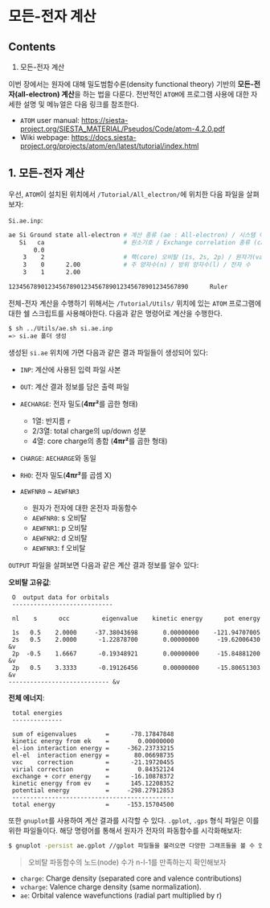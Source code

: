 모든-전자 계산
===============================
## Contents
1. 모든-전자 계산

이번 장에서는 원자에 대해 밀도범함수론(density functional theory) 기반의 **모든-전자(all-electron) 계산**을 하는 법을 다룬다. 전반적인 `ATOM`에 프로그램 사용에 대한 자세한 설명 및 메뉴얼은 다음 링크를 참조한다.

- `ATOM` user manual: <https://siesta-project.org/SIESTA_MATERIAL/Pseudos/Code/atom-4.2.0.pdf>
- Wiki webpage: <https://docs.siesta-project.org/projects/atom/en/latest/tutorial/index.html>

## 1. 모든-전자 계산

우선, `ATOM`이 설치된 위치에서 `/Tutorial/All_electron/`에 위치한 다음 파일을 살펴보자:

`Si.ae.inp`:  

```bash
ae Si Ground state all-electron	# 계산 종류 (ae : All-electron) / 시스템 이름
   Si   ca			            # 원소기호 / Exchange correlation 종류 (ca : non-realistic)
       0.0
    3    2			            # 핵(core) 오비탈 (1s, 2s, 2p) / 원자가(valence) 오비탈 (3s, 3p)
    3    0      2.00		    # 주 양자수(n) / 방위 양자수(l) / 전자 수
    3    1      2.00

12345678901234567890123456789012345678901234567890      Ruler
```

전체-전자 계산을 수행하기 위해서는 `/Tutorial/Utils/` 위치에 있는 `ATOM` 프로그램에 대한 쉘 스크립트를 사용해야한다. 다음과 같은 명령어로 계산을 수행한다.  

```bash
$ sh ../Utils/ae.sh si.ae.inp
=> si.ae 폴더 생성
```

생성된 `si.ae` 위치에 가면 다음과 같은 결과 파일들이 생성되어 있다:

- `INP`: 계산에 사용된 입력 파일 사본

- `OUT`: 계산 결과 정보를 담은 출력 파일

- `AECHARGE`: 전자 밀도(**4πr²**를 곱한 형태)
  - 1열: 반지름 `r`  
  - 2/3열: total charge의 up/down 성분  
  - 4열: core charge의 총합 (**4πr²**를 곱한 형태)

- `CHARGE`: `AECHARGE`와 동일

- `RHO`: 전자 밀도(**4πr²**를 곱셈 X)

- `AEWFNR0` ~ `AEWFNR3`  
  - 원자가 전자에 대한 온전자 파동함수
  - `AEWFNR0`: s 오비탈  
  - `AEWFNR1`: p 오비탈  
  - `AEWFNR2`: d 오비탈  
  - `AEWFNR3`: f 오비탈  


`OUTPUT` 파일을 살펴보면 다음과 같은 계산 결과 정보를 알수 있다:


**오비탈 고유값**:  
```
 O  output data for orbitals
 ----------------------------

 nl    s      occ         eigenvalue    kinetic energy      pot energy

 1s   0.5    2.0000     -37.38043698       0.00000000    -121.94707005
 2s   0.5    2.0000      -1.22878700       0.00000000     -19.62006430  &v
 2p  -0.5    1.6667      -0.19348921       0.00000000     -15.84881200  &v
 2p   0.5    3.3333      -0.19126456       0.00000000     -15.80651303  &v
---------------------------- &v
```

**전체 에너지**:  
```
 total energies
 --------------

 sum of eigenvalues        =      -78.17847848
 kinetic energy from ek    =        0.00000000
 el-ion interaction energy =     -362.23733215
 el-el  interaction energy =       80.06698735
 vxc    correction         =      -21.19720455
 virial correction         =        0.84352124
 exchange + corr energy    =      -16.10878372
 kinetic energy from ev    =      145.12208352
 potential energy          =     -298.27912853
 ---------------------------------------------
 total energy              =     -153.15704500
```

또한 `gnuplot`를 사용하여 계산 결과를 시각할 수 있다. `.gplot`, `.gps` 형식 파일은 이를 위한 파일들이다. 해당 명령어를 통해서 원자가 전자의 파동함수를 시각화해보자:

```bash
$ gnuplot -persist ae.gplot //gplot 파일들을 불러오면 다양한 그래프들을 볼 수 있다.
```

> 오비탈 파동함수의 노드(node) 수가 n-l-1를 만족하는지 확인해보자

- `charge`: Charge density (separated core and valence contributions)
- `vcharge`: Valence charge density (same normalization).
- `ae`: Orbital valence wavefunctions (radial part multiplied by r)